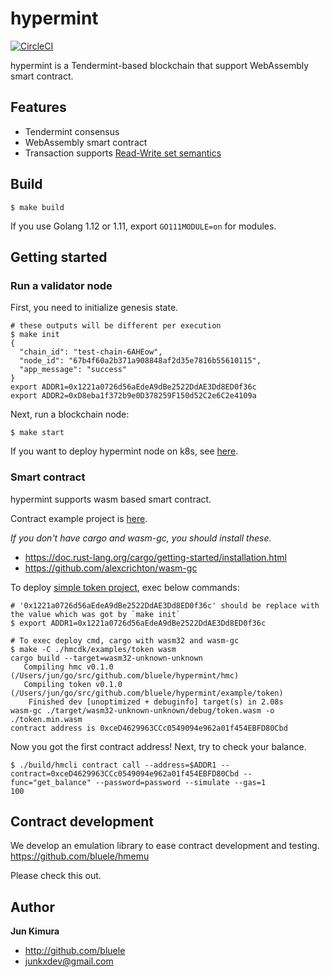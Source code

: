 # hypermint

[![CircleCI](https://circleci.com/gh/bluele/hypermint.svg?style=svg)](https://circleci.com/gh/bluele/hypermint)

hypermint is a Tendermint-based blockchain that support WebAssembly smart contract.

## Features

- Tendermint consensus
- WebAssembly smart contract
- Transaction supports [Read-Write set semantics](https://hyperledger-fabric.readthedocs.io/en/release-1.4/readwrite.html)

## Build

```
$ make build
```

If you use Golang 1.12 or 1.11, export `GO111MODULE=on` for modules. 

## Getting started

### Run a validator node

First, you need to initialize genesis state.

```
# these outputs will be different per execution
$ make init
{
  "chain_id": "test-chain-6AHEow",
  "node_id": "67b4f60a2b371a908848af2d35e7816b55610115",
  "app_message": "success"
}
export ADDR1=0x1221a0726d56aEdeA9dBe2522DdAE3Dd8ED0f36c
export ADDR2=0xD8eba1f372b9e0D378259F150d52C2e6C2e4109a
```

Next, run a blockchain node:

```
$ make start
```

If you want to deploy hypermint node on k8s, see [here](https://github.com/bluele/hypermint/tree/develop/k8s/testnet).

### Smart contract

hypermint supports wasm based smart contract.

Contract example project is [here](https://github.com/bluele/hypermint/tree/develop/example).

*If you don't have cargo and wasm-gc, you should install these.*

- https://doc.rust-lang.org/cargo/getting-started/installation.html
- https://github.com/alexcrichton/wasm-gc

To deploy [simple token project](https://github.com/bluele/hypermint/tree/develop/example/token), exec below commands:

```
# '0x1221a0726d56aEdeA9dBe2522DdAE3Dd8ED0f36c' should be replace with the value which was got by `make init`
$ export ADDR1=0x1221a0726d56aEdeA9dBe2522DdAE3Dd8ED0f36c

# To exec deploy cmd, cargo with wasm32 and wasm-gc
$ make -C ./hmcdk/examples/token wasm
cargo build --target=wasm32-unknown-unknown
   Compiling hmc v0.1.0 (/Users/jun/go/src/github.com/bluele/hypermint/hmc)
   Compiling token v0.1.0 (/Users/jun/go/src/github.com/bluele/hypermint/example/token)
    Finished dev [unoptimized + debuginfo] target(s) in 2.08s
wasm-gc ./target/wasm32-unknown-unknown/debug/token.wasm -o ./token.min.wasm
contract address is 0xceD4629963CCc0549094e962a01f454EBFD80Cbd
```

Now you got the first contract address!
Next, try to check your balance.

```
$ ./build/hmcli contract call --address=$ADDR1 --contract=0xceD4629963CCc0549094e962a01f454EBFD80Cbd --func="get_balance" --password=password --simulate --gas=1
100
```

## Contract development

We develop an emulation library to ease contract development and testing.
https://github.com/bluele/hmemu

Please check this out.

## Author

**Jun Kimura**

* <http://github.com/bluele>
* <junkxdev@gmail.com>
